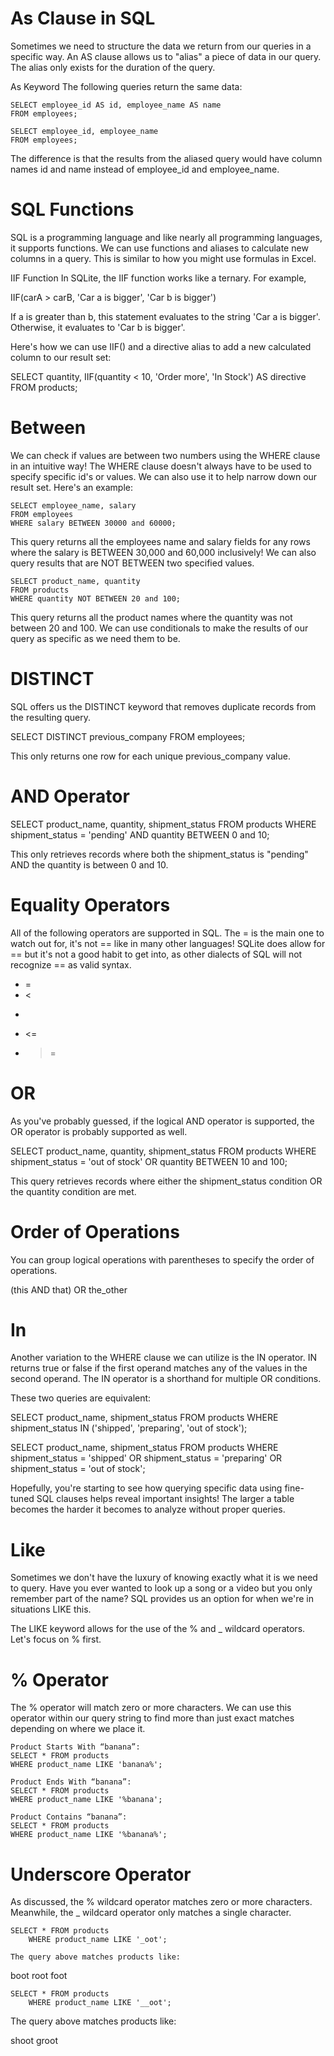 # As Clause in SQL
Sometimes we need to structure the data we return from our queries in a specific way. An AS clause allows us to "alias" a piece of data in our query. The alias only exists for the duration of the query.

As Keyword
The following queries return the same data:

```
SELECT employee_id AS id, employee_name AS name
FROM employees;

SELECT employee_id, employee_name
FROM employees;
```
The difference is that the results from the aliased query would have column names id and name instead of employee_id and employee_name.

# SQL Functions
SQL is a programming language and like nearly all programming languages, it supports functions. We can use functions and aliases to calculate new columns in a query. This is similar to how you might use formulas in Excel.

IIF Function
In SQLite, the IIF function works like a ternary. For example,

IIF(carA > carB, 'Car a is bigger', 'Car b is bigger')

If a is greater than b, this statement evaluates to the string 'Car a is bigger'. Otherwise, it evaluates to 'Car b is bigger'.

Here's how we can use IIF() and a directive alias to add a new calculated column to our result set:

SELECT quantity,
    IIF(quantity < 10, 'Order more', 'In Stock') AS directive
    FROM products;

# Between
We can check if values are between two numbers using the WHERE clause in an intuitive way! The WHERE clause doesn't always have to be used to specify specific id's or values. We can also use it to help narrow down our result set. Here's an example:
```
SELECT employee_name, salary
FROM employees
WHERE salary BETWEEN 30000 and 60000;
```
This query returns all the employees name and salary fields for any rows where the salary is BETWEEN 30,000 and 60,000 inclusively! We can also query results that are NOT BETWEEN two specified values.
```
SELECT product_name, quantity
FROM products
WHERE quantity NOT BETWEEN 20 and 100;
```
This query returns all the product names where the quantity was not between 20 and 100. We can use conditionals to make the results of our query as specific as we need them to be.

# DISTINCT
SQL offers us the DISTINCT keyword that removes duplicate records from the resulting query.

SELECT DISTINCT previous_company
    FROM employees;

This only returns one row for each unique previous_company value.

# AND Operator
SELECT product_name, quantity, shipment_status
    FROM products
    WHERE shipment_status = 'pending'
    AND quantity BETWEEN 0 and 10;

This only retrieves records where both the shipment_status is "pending" AND the quantity is between 0 and 10.

# Equality Operators
All of the following operators are supported in SQL. The = is the main one to watch out for, it's not == like in many other languages! SQLite does allow for == but it's not a good habit to get into, as other dialects of SQL will not recognize == as valid syntax.

- =
- <
- >
- <=
- >=

# OR
As you've probably guessed, if the logical AND operator is supported, the OR operator is probably supported as well.

SELECT product_name, quantity, shipment_status
    FROM products
    WHERE shipment_status = 'out of stock'
    OR quantity BETWEEN 10 and 100;

This query retrieves records where either the shipment_status condition OR the quantity condition are met.

# Order of Operations
You can group logical operations with parentheses to specify the order of operations.

(this AND that) OR the_other

# In
Another variation to the WHERE clause we can utilize is the IN operator. IN returns true or false if the first operand matches any of the values in the second operand. The IN operator is a shorthand for multiple OR conditions.

These two queries are equivalent:

SELECT product_name, shipment_status
    FROM products
    WHERE shipment_status IN ('shipped', 'preparing', 'out of stock');

SELECT product_name, shipment_status
    FROM products
    WHERE shipment_status = 'shipped'
        OR shipment_status = 'preparing'
        OR shipment_status = 'out of stock';

Hopefully, you're starting to see how querying specific data using fine-tuned SQL clauses helps reveal important insights! The larger a table becomes the harder it becomes to analyze without proper queries.

# Like
Sometimes we don't have the luxury of knowing exactly what it is we need to query. Have you ever wanted to look up a song or a video but you only remember part of the name? SQL provides us an option for when we're in situations LIKE this.

The LIKE keyword allows for the use of the % and _ wildcard operators. Let's focus on % first.

# % Operator
The % operator will match zero or more characters. We can use this operator within our query string to find more than just exact matches depending on where we place it.

```
Product Starts With “banana”:
SELECT * FROM products
WHERE product_name LIKE 'banana%';

Product Ends With “banana”:
SELECT * FROM products
WHERE product_name LIKE '%banana';

Product Contains “banana”:
SELECT * FROM products
WHERE product_name LIKE '%banana%';
```

# Underscore Operator
As discussed, the % wildcard operator matches zero or more characters. Meanwhile, the _ wildcard operator only matches a single character.
```
SELECT * FROM products
    WHERE product_name LIKE '_oot';

The query above matches products like:
```
boot
root
foot
```
SELECT * FROM products
    WHERE product_name LIKE '__oot';
```
The query above matches products like:

shoot
groot